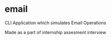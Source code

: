 # email

CLI Application which simulates Email Operations 

Made as a part of internship assesment interview 
